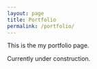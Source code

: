 ```yaml
---
layout: page
title: Portfolio
permalink: /portfolio/
---
```


This is the my portfolio page.

Currently under construction.
